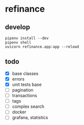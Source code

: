 # refinance

## develop
```
pipenv install --dev
pipenv shell
uvicorn refinance.app:app --reload
```

## todo
- [x] base classes
- [x] errors
- [x] unit tests base
- [ ] pagination
- [ ] transactions
- [ ] tags
- [ ] complex search
- [ ] docker
- [ ] grafana, statistics
